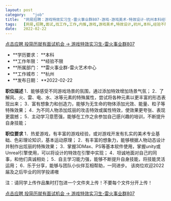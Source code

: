 ```yaml
---
layout:	post
category:	"job"
title:	"网易招聘：游戏特效实习生-雷火事业群807-游戏-游戏美术-特效设计-杭州本科经验不限"
tags:	[网易,招聘,面试,找工作,工作,内推,游戏,游戏美术,特效设计,杭州,本科,经验不限]
date:	2022-02-22
---
```


[点击应聘 投简历就有面试机会 -> 游戏特效实习生-雷火事业群807](http://mobile.bole.netease.com/bole/boleDetail?id=23158&employeeId=346f03c3cda5f04c&key=all)



- **学历要求： **本科
- **工作年限： **经验不限
- **所属部门： **雷火事业群-雷火艺术中心
- **工作城市： **杭州
- **发布日期： **2022-02-22



**职位描述**
1．能够感受不同游戏场景的氛围，通过添加特效增加场景气氛；
2．了解风、火、雷、电、水、冰等元素的特殊属性，尝试将各种元素以更丰富的形态表现出来；
3．富有想象力和创造力，能够为无生命的物体添加光效、能量、粒子等特殊效果；
4．为不同人物添加炫丽的攻击特效或属性特效，使效果更夸张、表现更震撼；
5．主动学习意愿强，能够在工作之余参加自己感兴趣的培训，不断提升自身技能；



**职位要求**
1．热爱游戏，有丰富的游戏经验，或对游戏开发有扎实的美术专业基础、色彩理论知识，基本运动原理；
2．有丰富的想象力，能够根据人物动态设计并制作出炫丽的特殊效果；
3．掌握3DMax、PS等基本软件使用，掌握unity或Unreal引擎使用，可以将设计的特效在引擎中实现；
4．坦诚地面对自己的同事，和他们真诚相处；
5．自主学习能力强，能够不断提升自身技能，将技能灵活运用；
6．乐于分享，能够与团队小伙伴互相帮助，一同进步。
该岗位欢迎2022届及之后毕业的同学投递嗷

注：请同学上传作品集时打包进一个文件夹上传！不要每个文件分开上传！



[点击应聘 投简历就有面试机会 -> 游戏特效实习生-雷火事业群807](http://mobile.bole.netease.com/bole/boleDetail?id=23158&employeeId=346f03c3cda5f04c&key=all)